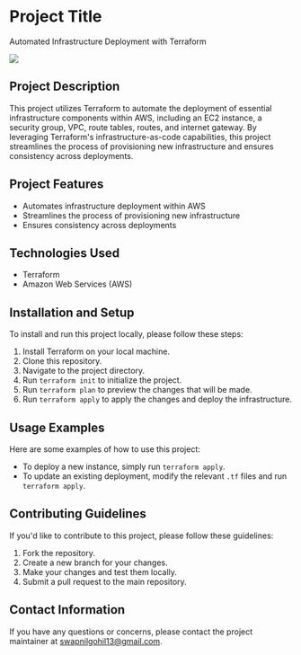 # Project Title

Automated Infrastructure Deployment with Terraform

![](https://github.com/swapnil-gohil/demo-repo/actions/workflows/terraform.yml/badge.svg)

## Project Description

This project utilizes Terraform to automate the deployment of essential infrastructure components within AWS, including an EC2 instance, a security group, VPC, route tables, routes, and internet gateway. By leveraging Terraform's infrastructure-as-code capabilities, this project streamlines the process of provisioning new infrastructure and ensures consistency across deployments. 

## Project Features

- Automates infrastructure deployment within AWS
- Streamlines the process of provisioning new infrastructure
- Ensures consistency across deployments

## Technologies Used

- Terraform
- Amazon Web Services (AWS)

## Installation and Setup

To install and run this project locally, please follow these steps:

1. Install Terraform on your local machine.
2. Clone this repository.
3. Navigate to the project directory.
4. Run `terraform init` to initialize the project.
5. Run `terraform plan` to preview the changes that will be made.
6. Run `terraform apply` to apply the changes and deploy the infrastructure.

## Usage Examples

Here are some examples of how to use this project:

- To deploy a new instance, simply run `terraform apply`.
- To update an existing deployment, modify the relevant `.tf` files and run `terraform apply`.

## Contributing Guidelines

If you'd like to contribute to this project, please follow these guidelines:

1. Fork the repository.
2. Create a new branch for your changes.
3. Make your changes and test them locally.
4. Submit a pull request to the main repository.

## Contact Information

If you have any questions or concerns, please contact the project maintainer at swapnilgohil13@gmail.com. 
